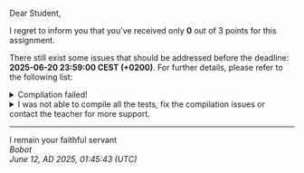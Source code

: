 Dear Student,

I regret to inform you that you've received only **0** out of 3 points for this assignment.

There still exist some issues that should be addressed before the deadline: **2025-06-20 23:59:00 CEST (+0200)**. For further details, please refer to the following list:

<details><summary>Compilation failed!</summary>##&nbsp;details&nbsp;(tip&nbsp;read&nbsp;from&nbsp;top&nbsp;to&nbsp;end):<br>```[&nbsp;14%]&nbsp;Building&nbsp;CXX&nbsp;object&nbsp;tests/lib/googletest/CMakeFiles/gtest.dir/src/gtest-all.cc.o<br>[&nbsp;28%]&nbsp;Linking&nbsp;CXX&nbsp;static&nbsp;library&nbsp;../../../lib/libgtest.a<br>[&nbsp;28%]&nbsp;Built&nbsp;target&nbsp;gtest<br>[&nbsp;42%]&nbsp;Building&nbsp;CXX&nbsp;object&nbsp;tests/lib/googletest/CMakeFiles/gtest_main.dir/src/gtest_main.cc.o<br>[&nbsp;57%]&nbsp;Linking&nbsp;CXX&nbsp;static&nbsp;library&nbsp;../../../lib/libgtest_main.a<br>[&nbsp;57%]&nbsp;Built&nbsp;target&nbsp;gtest_main<br>[&nbsp;71%]&nbsp;Building&nbsp;CXX&nbsp;object&nbsp;tests/CMakeFiles/tests.dir/__/mystring.cpp.o<br>[&nbsp;85%]&nbsp;Building&nbsp;CXX&nbsp;object&nbsp;tests/CMakeFiles/tests.dir/myStringTests.cpp.o<br>In&nbsp;file&nbsp;included&nbsp;from&nbsp;/tmp/tmpwpz6tp9q/student/tests/lib/googletest/include/gtest/gtest-printers.h:122,<br>&nbsp;&nbsp;&nbsp;&nbsp;&nbsp;&nbsp;&nbsp;&nbsp;&nbsp;&nbsp;&nbsp;&nbsp;&nbsp;&nbsp;&nbsp;&nbsp;&nbsp;from&nbsp;/tmp/tmpwpz6tp9q/student/tests/lib/googletest/include/gtest/gtest-matchers.h:49,<br>&nbsp;&nbsp;&nbsp;&nbsp;&nbsp;&nbsp;&nbsp;&nbsp;&nbsp;&nbsp;&nbsp;&nbsp;&nbsp;&nbsp;&nbsp;&nbsp;&nbsp;from&nbsp;/tmp/tmpwpz6tp9q/student/tests/lib/googletest/include/gtest/internal/gtest-death-test-internal.h:47,<br>&nbsp;&nbsp;&nbsp;&nbsp;&nbsp;&nbsp;&nbsp;&nbsp;&nbsp;&nbsp;&nbsp;&nbsp;&nbsp;&nbsp;&nbsp;&nbsp;&nbsp;from&nbsp;/tmp/tmpwpz6tp9q/student/tests/lib/googletest/include/gtest/gtest-death-test.h:43,<br>&nbsp;&nbsp;&nbsp;&nbsp;&nbsp;&nbsp;&nbsp;&nbsp;&nbsp;&nbsp;&nbsp;&nbsp;&nbsp;&nbsp;&nbsp;&nbsp;&nbsp;from&nbsp;/tmp/tmpwpz6tp9q/student/tests/lib/googletest/include/gtest/gtest.h:64,<br>&nbsp;&nbsp;&nbsp;&nbsp;&nbsp;&nbsp;&nbsp;&nbsp;&nbsp;&nbsp;&nbsp;&nbsp;&nbsp;&nbsp;&nbsp;&nbsp;&nbsp;from&nbsp;/tmp/tmpwpz6tp9q/student/tests/myStringTests.cpp:7:<br>/tmp/tmpwpz6tp9q/student/tests/myStringTests.cpp:&nbsp;In&nbsp;member&nbsp;function&nbsp;‘virtual&nbsp;void&nbsp;MyStringTester_startsWith_Test::TestBody()’:<br>/tmp/tmpwpz6tp9q/student/tests/myStringTests.cpp:347:22:&nbsp;error:&nbsp;‘const&nbsp;class&nbsp;MyString’&nbsp;has&nbsp;no&nbsp;member&nbsp;named&nbsp;‘startsWith’<br>&nbsp;&nbsp;347&nbsp;|&nbsp;&nbsp;&nbsp;&nbsp;&nbsp;EXPECT_TRUE(text.startsWith("Nauczania"));<br>&nbsp;&nbsp;&nbsp;&nbsp;&nbsp;&nbsp;|&nbsp;&nbsp;&nbsp;&nbsp;&nbsp;&nbsp;&nbsp;&nbsp;&nbsp;&nbsp;&nbsp;&nbsp;&nbsp;&nbsp;&nbsp;&nbsp;&nbsp;&nbsp;&nbsp;&nbsp;&nbsp;&nbsp;^~~~~~~~~~<br>/tmp/tmpwpz6tp9q/student/tests/myStringTests.cpp:348:23:&nbsp;error:&nbsp;‘const&nbsp;class&nbsp;MyString’&nbsp;has&nbsp;no&nbsp;member&nbsp;named&nbsp;‘startsWith’<br>&nbsp;&nbsp;348&nbsp;|&nbsp;&nbsp;&nbsp;&nbsp;&nbsp;EXPECT_FALSE(text.startsWith("Oduczanie"));<br>&nbsp;&nbsp;&nbsp;&nbsp;&nbsp;&nbsp;|&nbsp;&nbsp;&nbsp;&nbsp;&nbsp;&nbsp;&nbsp;&nbsp;&nbsp;&nbsp;&nbsp;&nbsp;&nbsp;&nbsp;&nbsp;&nbsp;&nbsp;&nbsp;&nbsp;&nbsp;&nbsp;&nbsp;&nbsp;^~~~~~~~~~<br>/tmp/tmpwpz6tp9q/student/tests/myStringTests.cpp:&nbsp;In&nbsp;member&nbsp;function&nbsp;‘virtual&nbsp;void&nbsp;MyStringTester_endsWith_Test::TestBody()’:<br>/tmp/tmpwpz6tp9q/student/tests/myStringTests.cpp:359:22:&nbsp;error:&nbsp;‘const&nbsp;class&nbsp;MyString’&nbsp;has&nbsp;no&nbsp;member&nbsp;named&nbsp;‘endsWith’<br>&nbsp;&nbsp;359&nbsp;|&nbsp;&nbsp;&nbsp;&nbsp;&nbsp;EXPECT_TRUE(text.endsWith("sprawiedliwy."));<br>&nbsp;&nbsp;&nbsp;&nbsp;&nbsp;&nbsp;|&nbsp;&nbsp;&nbsp;&nbsp;&nbsp;&nbsp;&nbsp;&nbsp;&nbsp;&nbsp;&nbsp;&nbsp;&nbsp;&nbsp;&nbsp;&nbsp;&nbsp;&nbsp;&nbsp;&nbsp;&nbsp;&nbsp;^~~~~~~~<br>/tmp/tmpwpz6tp9q/student/tests/myStringTests.cpp:360:23:&nbsp;error:&nbsp;‘const&nbsp;class&nbsp;MyString’&nbsp;has&nbsp;no&nbsp;member&nbsp;named&nbsp;‘endsWith’<br>&nbsp;&nbsp;360&nbsp;|&nbsp;&nbsp;&nbsp;&nbsp;&nbsp;EXPECT_FALSE(text.endsWith("lajdacki"));<br>&nbsp;&nbsp;&nbsp;&nbsp;&nbsp;&nbsp;|&nbsp;&nbsp;&nbsp;&nbsp;&nbsp;&nbsp;&nbsp;&nbsp;&nbsp;&nbsp;&nbsp;&nbsp;&nbsp;&nbsp;&nbsp;&nbsp;&nbsp;&nbsp;&nbsp;&nbsp;&nbsp;&nbsp;&nbsp;^~~~~~~~<br>/tmp/tmpwpz6tp9q/student/tests/myStringTests.cpp:&nbsp;In&nbsp;member&nbsp;function&nbsp;‘virtual&nbsp;void&nbsp;MyStringTester_joiningContainer_Test::TestBody()’:<br>/tmp/tmpwpz6tp9q/student/tests/myStringTests.cpp:394:43:&nbsp;error:&nbsp;‘const&nbsp;class&nbsp;MyString’&nbsp;has&nbsp;no&nbsp;member&nbsp;named&nbsp;‘join’<br>&nbsp;&nbsp;394&nbsp;|&nbsp;&nbsp;&nbsp;&nbsp;&nbsp;const&nbsp;MyString&nbsp;joinedText&nbsp;=&nbsp;separator.join(polishExtinctAnimals);<br>&nbsp;&nbsp;&nbsp;&nbsp;&nbsp;&nbsp;|&nbsp;&nbsp;&nbsp;&nbsp;&nbsp;&nbsp;&nbsp;&nbsp;&nbsp;&nbsp;&nbsp;&nbsp;&nbsp;&nbsp;&nbsp;&nbsp;&nbsp;&nbsp;&nbsp;&nbsp;&nbsp;&nbsp;&nbsp;&nbsp;&nbsp;&nbsp;&nbsp;&nbsp;&nbsp;&nbsp;&nbsp;&nbsp;&nbsp;&nbsp;&nbsp;&nbsp;&nbsp;&nbsp;&nbsp;&nbsp;&nbsp;&nbsp;&nbsp;^~~~<br>/tmp/tmpwpz6tp9q/student/tests/myStringTests.cpp:&nbsp;In&nbsp;member&nbsp;function&nbsp;‘virtual&nbsp;void&nbsp;MyStringTester_all_of_Test::TestBody()’:<br>/tmp/tmpwpz6tp9q/student/tests/myStringTests.cpp:402:29:&nbsp;error:&nbsp;‘const&nbsp;class&nbsp;MyString’&nbsp;has&nbsp;no&nbsp;member&nbsp;named&nbsp;‘all_of’<br>&nbsp;&nbsp;402&nbsp;|&nbsp;&nbsp;&nbsp;&nbsp;&nbsp;EXPECT_TRUE(onlyNumbers.all_of(::isdigit));<br>&nbsp;&nbsp;&nbsp;&nbsp;&nbsp;&nbsp;|&nbsp;&nbsp;&nbsp;&nbsp;&nbsp;&nbsp;&nbsp;&nbsp;&nbsp;&nbsp;&nbsp;&nbsp;&nbsp;&nbsp;&nbsp;&nbsp;&nbsp;&nbsp;&nbsp;&nbsp;&nbsp;&nbsp;&nbsp;&nbsp;&nbsp;&nbsp;&nbsp;&nbsp;&nbsp;^~~~~~<br>/tmp/tmpwpz6tp9q/student/tests/myStringTests.cpp:403:29:&nbsp;error:&nbsp;‘const&nbsp;class&nbsp;MyString’&nbsp;has&nbsp;no&nbsp;member&nbsp;named&nbsp;‘all_of’<br>&nbsp;&nbsp;403&nbsp;|&nbsp;&nbsp;&nbsp;&nbsp;&nbsp;EXPECT_TRUE(onlyNumbers.all_of(::isalnum));<br>&nbsp;&nbsp;&nbsp;&nbsp;&nbsp;&nbsp;|&nbsp;&nbsp;&nbsp;&nbsp;&nbsp;&nbsp;&nbsp;&nbsp;&nbsp;&nbsp;&nbsp;&nbsp;&nbsp;&nbsp;&nbsp;&nbsp;&nbsp;&nbsp;&nbsp;&nbsp;&nbsp;&nbsp;&nbsp;&nbsp;&nbsp;&nbsp;&nbsp;&nbsp;&nbsp;^~~~~~<br>/tmp/tmpwpz6tp9q/student/tests/myStringTests.cpp:404:30:&nbsp;error:&nbsp;‘const&nbsp;class&nbsp;MyString’&nbsp;has&nbsp;no&nbsp;member&nbsp;named&nbsp;‘all_of’<br>&nbsp;&nbsp;404&nbsp;|&nbsp;&nbsp;&nbsp;&nbsp;&nbsp;EXPECT_FALSE(onlyNumbers.all_of(::isalpha));<br>&nbsp;&nbsp;&nbsp;&nbsp;&nbsp;&nbsp;|&nbsp;&nbsp;&nbsp;&nbsp;&nbsp;&nbsp;&nbsp;&nbsp;&nbsp;&nbsp;&nbsp;&nbsp;&nbsp;&nbsp;&nbsp;&nbsp;&nbsp;&nbsp;&nbsp;&nbsp;&nbsp;&nbsp;&nbsp;&nbsp;&nbsp;&nbsp;&nbsp;&nbsp;&nbsp;&nbsp;^~~~~~<br>/tmp/tmpwpz6tp9q/student/tests/myStringTests.cpp:405:30:&nbsp;error:&nbsp;‘const&nbsp;class&nbsp;MyString’&nbsp;has&nbsp;no&nbsp;member&nbsp;named&nbsp;‘all_of’<br>&nbsp;&nbsp;405&nbsp;|&nbsp;&nbsp;&nbsp;&nbsp;&nbsp;EXPECT_FALSE(onlyNumbers.all_of(::isspace));<br>&nbsp;&nbsp;&nbsp;&nbsp;&nbsp;&nbsp;|&nbsp;&nbsp;&nbsp;&nbsp;&nbsp;&nbsp;&nbsp;&nbsp;&nbsp;&nbsp;&nbsp;&nbsp;&nbsp;&nbsp;&nbsp;&nbsp;&nbsp;&nbsp;&nbsp;&nbsp;&nbsp;&nbsp;&nbsp;&nbsp;&nbsp;&nbsp;&nbsp;&nbsp;&nbsp;&nbsp;^~~~~~<br>make[3]:&nbsp;***&nbsp;[tests/CMakeFiles/tests.dir/build.make:76:&nbsp;tests/CMakeFiles/tests.dir/myStringTests.cpp.o]&nbsp;Error&nbsp;1<br>make[2]:&nbsp;***&nbsp;[CMakeFiles/Makefile2:454:&nbsp;tests/CMakeFiles/tests.dir/all]&nbsp;Error&nbsp;2<br>make[1]:&nbsp;***&nbsp;[CMakeFiles/Makefile2:461:&nbsp;tests/CMakeFiles/tests.dir/rule]&nbsp;Error&nbsp;2<br>make:&nbsp;***&nbsp;[Makefile:312:&nbsp;tests]&nbsp;Error&nbsp;2<br>```</details>
<details><summary>I was not able to compile all the tests, fix the compilation issues or contact the teacher for more support.</summary></details>

-----------
I remain your faithful servant\
_Bobot_\
_June 12, AD 2025, 01:45:43 (UTC)_